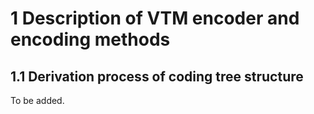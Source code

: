 # 1    Description of VTM encoder and encoding methods

## 1.1     Derivation process of coding tree structure

To be added.